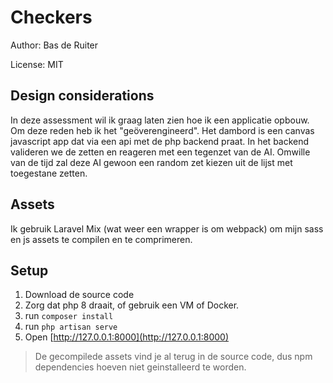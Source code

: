 # Checkers

Author: Bas de Ruiter

License: MIT

## Design considerations

In deze assessment wil ik graag laten zien hoe ik een applicatie opbouw. Om deze reden heb ik het "geöverengineerd".
Het dambord is een canvas javascript app dat via een api met de php backend praat. In het backend valideren we de zetten en reageren met een tegenzet van de AI.
Omwille van de tijd zal deze AI gewoon een random zet kiezen uit de lijst met toegestane zetten.

## Assets

Ik gebruik Laravel Mix (wat weer een wrapper is om webpack) om mijn sass en js assets te compilen en te comprimeren.

## Setup

1. Download de source code
1. Zorg dat php 8 draait, of gebruik een VM of Docker.
1. run `composer install`   
1. run `php artisan serve`
1. Open [http://127.0.0.1:8000](http://127.0.0.1:8000)

> De gecompilede assets vind je al terug in de source code, dus npm dependencies hoeven niet geinstalleerd te worden.
